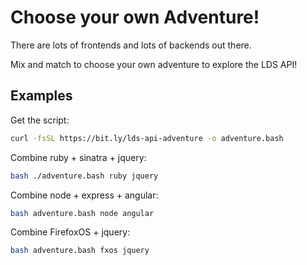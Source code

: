 Choose your own Adventure!
==========================

There are lots of frontends and lots of backends out there.

Mix and match to choose your own adventure to explore the LDS API!

Examples
--------

Get the script:

```bash
curl -fsSL https://bit.ly/lds-api-adventure -o adventure.bash
```

Combine ruby + sinatra + jquery:

```bash
bash ./adventure.bash ruby jquery
```

Combine node + express + angular:

```bash
bash adventure.bash node angular
```

Combine FirefoxOS + jquery:

```bash
bash adventure.bash fxos jquery
```
